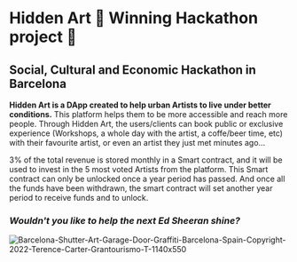 # Hidden Art 🥇 Winning Hackathon project 🥇
## Social, Cultural and Economic Hackathon in Barcelona

<strong>Hidden Art is a DApp created to help urban Artists to live under better conditions.</strong> This platform helps them to be more accessible and reach more people. Through Hidden Art, the users/clients can book public or exclusive experience (Workshops, a whole day with the artist, a coffe/beer time, etc) with their favourite artist, or even an artist they just met minutes ago...

3% of the total revenue is stored monthly in a Smart contract, and it will be used to invest in the 5 most voted Artists from the platform. This Smart contract can only be unlocked once a year period has passed. And once all the funds have been withdrawn, the smart contract will set another year period to receive funds and to unlock.

### *Wouldn't you like to help the next Ed Sheeran shine?*

![Barcelona-Shutter-Art-Garage-Door-Graffiti-Barcelona-Spain-Copyright-2022-Terence-Carter-Grantourismo-T-1140x550](https://user-images.githubusercontent.com/102038261/205466234-bc623512-8ba9-4e0b-a125-e73976d4d139.png)
